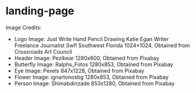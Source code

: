 # landing-page
Image Credits:
 - Logo Image: Just Write Hand Pencil Drawing Katie Egan Writer Freelance Journalist Swfl Southwest Florida 1024×1024, 
   Obtained from Crossroads Art Council
 - Header Image: Pezibear 1280x600,
   Obtained from Pixabay
 - Butterfly Image: Ralphs_Fotos 1280x853,
   Obtained from Pixabay
 - Eye Image: Pexels 847x1228,
   Obtained from Pixabay
 - Flower Image: ignartonosbg 1280x853,
   Obtained from Pixabay
 - Person Image: Shimabdinzade 853x1280,
   Obtained from Pixabay